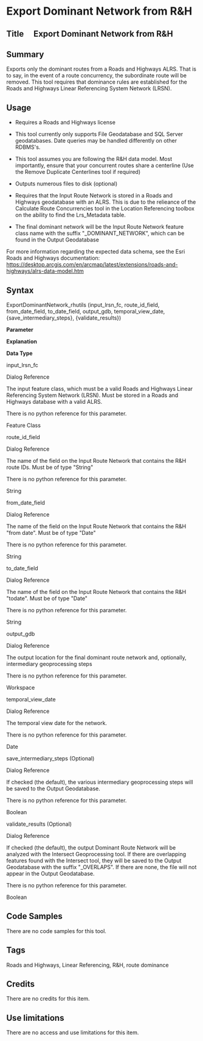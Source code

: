Export Dominant Network from R&H
================================

Title  Export Dominant Network from R&H
---------------------------------------

Summary
-------

Exports only the dominant routes from a Roads and Highways ALRS. That is to say, in the event of a route concurrency, the subordinate route will be removed. This tool requires that dominance rules are established for the Roads and Highways Linear Referencing System Network (LRSN).

  

Usage
-----

*   Requires a Roads and Highways license
    
*   This tool currently only supports File Geodatabase and SQL Server geodatabases. Date queries may be handled differently on other RDBMS's.
    
*   This tool assumes you are following the R&H data model. Most importantly, ensure that your concurrent routes share a centerline (Use the Remove Duplicate Centerlines tool if required)
    
*   Outputs numerous files to disk (optional)
    
*   Requires that the Input Route Network is stored in a Roads and Highways geodatabase with an ALRS. This is due to the relieance of the Calculate Route Concurrencies tool in the Location Referencing toolbox on the ability to find the Lrs\_Metadata table.
    
*   The final dominant network will be the Input Route Network feature class name with the suffix "\_DOMINANT\_NETWORK", which can be found in the Output Geodatabase
    

For more information regarding the expected data schema, see the Esri Roads and Highways documentation: https://desktop.arcgis.com/en/arcmap/latest/extensions/roads-and-highways/alrs-data-model.htm

  

Syntax
------

ExportDominantNetwork\_rhutils (input\_lrsn\_fc, route\_id\_field, from\_date\_field, to\_date\_field, output\_gdb, temporal\_view\_date, {save\_intermediary\_steps}, {validate\_results})  
  

**Parameter**

**Explanation**

**Data Type**

input\_lrsn\_fc

Dialog Reference  

The input feature class, which must be a valid Roads and Highways Linear Referencing System Network (LRSN). Must be stored in a Roads and Highways database with a valid ALRS.

There is no python reference for this parameter.

Feature Class

route\_id\_field

Dialog Reference  

The name of the field on the Input Route Network that contains the R&H route IDs. Must be of type "String"

There is no python reference for this parameter.

String

from\_date\_field

Dialog Reference  

The name of the field on the Input Route Network that contains the R&H "from date". Must be of type "Date"

There is no python reference for this parameter.

String

to\_date\_field

Dialog Reference  

The name of the field on the Input Route Network that contains the R&H "todate". Must be of type "Date"

There is no python reference for this parameter.

String

output\_gdb

Dialog Reference  

The output location for the final dominant route network and, optionally, intermediary geoprocessing steps

There is no python reference for this parameter.

Workspace

temporal\_view\_date

Dialog Reference  

The temporal view date for the network.

There is no python reference for this parameter.

Date

save\_intermediary\_steps (Optional)

Dialog Reference  

If checked (the default), the various intermediary geoprocessing steps will be saved to the Output Geodatabase.

There is no python reference for this parameter.

Boolean

validate\_results (Optional)

Dialog Reference  

If checked (the default), the output Dominant Route Network will be analyzed with the Intersect Geoprocessing tool. If there are overlapping features found with the Intersect tool, they will be saved to the Output Geodatabase with the suffix "\_OVERLAPS". If there are none, the file will not appear in the Output Geodatabase.

There is no python reference for this parameter.

Boolean

Code Samples
------------

There are no code samples for this tool.

Tags
----

Roads and Highways, Linear Referencing, R&H, route dominance

Credits
-------

There are no credits for this item.

Use limitations
---------------

There are no access and use limitations for this item.